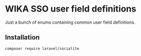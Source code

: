 # WIKA SSO user field definitions

Just a bunch of enums containing common user field definitions.

## Installation

`composer require laravel/socialite`
